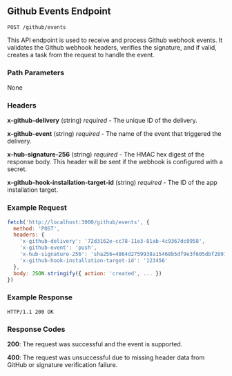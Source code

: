 ## Github Events Endpoint

```
POST /github/events
```

This API endpoint is used to receive and process Github webhook events. It validates the Github webhook headers, verifies the signature, and if valid, creates a task from the request to handle the event.

### Path Parameters

None

### Headers

**x-github-delivery** (string) *required* - The unique ID of the delivery.

**x-github-event** (string) *required* - The name of the event that triggered the delivery.

**x-hub-signature-256** (string) *required* - The HMAC hex digest of the response body. This header will be sent if the webhook is configured with a secret.

**x-github-hook-installation-target-id** (string) *required* - The ID of the app installation target.

### Example Request

```javascript
fetch('http://localhost:3000/github/events', {
  method: 'POST',
  headers: {
    'x-github-delivery': '72d3162e-cc78-11e3-81ab-4c9367dc0958',
    'x-github-event': 'push',
    'x-hub-signature-256': 'sha256=4864d2759938a15468b5df9e3f605dbf2891a2a3a89e2b1e9463f37ea4a7e1e2',
    'x-github-hook-installation-target-id': '123456'
  },
  body: JSON.stringify({ action: 'created', ... })
})
```

### Example Response

```
HTTP/1.1 200 OK
```

### Response Codes

**200**: The request was successful and the event is supported.

**400**: The request was unsuccessful due to missing header data from GitHub or signature verification failure.

<br />

